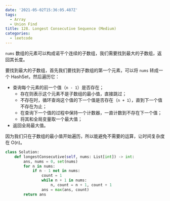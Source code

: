 ```yaml
---
date: '2021-05-02T15:36:05.487Z'
tags:
  - Array
  - Union Find
title: 128. Longest Consecutive Sequence (Medium)
categories:
  - leetcode
---
```


`nums` 数组的元素可以构成诺干个连续的子数组，我们需要找到最大的子数组，返回其长度。

要找到最大的子数组，首先我们要找到子数组的第一个元素，可以将 `nums` 转成一个 HashSet，然后遍历它：

- 查询每个元素的前一个值（`n - 1`）是否存在；
  - 存在则表示这个元素不是子数组的最小值，直接跳过；
  - 不存在时，循环查询这个值的下一个值是否存在（`n + 1`），直到下一个值不存在为止；
  - 在查询下一个值的过程中保持一个计数器，一直计数到不存在下一个值；
  - 将其和全局变量取一个最大值；
- 返回全局最大值。

因为我们只在子数组的最小值开始遍历，所以能避免不需要的运算，让时间复杂度在 O(n)。

```python
class Solution:
    def longestConsecutive(self, nums: List[int]) -> int:
        ans, nums = 0, set(nums)
        for n in nums:
            if n - 1 not in nums:
                count = 1
                while n + 1 in nums:
                    n, count = n + 1, count + 1
                ans = max(ans, count)
        return ans
```
